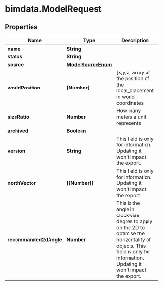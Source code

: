 # bimdata.ModelRequest

## Properties

Name | Type | Description | Notes
------------ | ------------- | ------------- | -------------
**name** | **String** |  | [optional] 
**status** | **String** |  | 
**source** | [**ModelSourceEnum**](ModelSourceEnum.md) |  | [optional] 
**worldPosition** | **[Number]** | [x,y,z] array of the position of the local_placement in world coordinates | [optional] 
**sizeRatio** | **Number** | How many meters a unit represents | [optional] 
**archived** | **Boolean** |  | [optional] 
**version** | **String** | This field is only for information. Updating it won&#39;t impact the export. | [optional] 
**northVector** | **[[Number]]** | This field is only for information. Updating it won&#39;t impact the export. | [optional] 
**recommanded2dAngle** | **Number** | This is the angle in clockwise degree to apply on the 2D to optimise the horizontality of objects. This field is only for information. Updating it won&#39;t impact the export. | [optional] 


